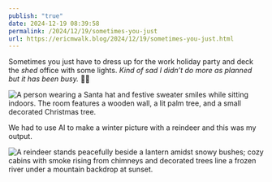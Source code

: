 ```yaml
---
publish: "true"
date: 2024-12-19 08:39:58
permalink: /2024/12/19/sometimes-you-just
url: https://ericmwalk.blog/2024/12/19/sometimes-you-just.html
---
```


Sometimes you just have to dress up for the work holiday party and deck the *shed* office with some lights. *Kind of sad I didn’t do more as planned but it has been busy.*  🤷‍♂️

![A person wearing a Santa hat and festive sweater smiles while sitting indoors. The room features a wooden wall, a lit palm tree, and a small decorated Christmas tree.](https://ericmwalk.blog/uploads/2024/74bf15b11a.jpeg)

We had to use AI to make a winter picture with a reindeer and this was my output.

![A reindeer stands peacefully beside a lantern amidst snowy bushes; cozy cabins with smoke rising from chimneys and decorated trees line a frozen river under a mountain backdrop at sunset.](https://ericmwalk.blog/uploads/2024/63532a0f69.png)